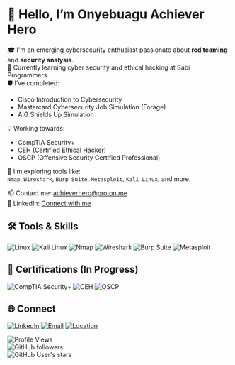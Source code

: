 # 👋 Hello, I’m Onyebuagu Achiever Hero

🎓 I'm an emerging cybersecurity enthusiast passionate about **red teaming** and **security analysis**.  
🔐 Currently learning cyber security and ethical hacking at Sabi Programmers.  
🛡️ I’ve completed:
- Cisco Introduction to Cybersecurity
- Mastercard Cybersecurity Job Simulation (Forage)
- AIG Shields Up Simulation

💡 Working towards:
- CompTIA Security+
- CEH (Certified Ethical Hacker)
- OSCP (Offensive Security Certified Professional)

🔭 I'm exploring tools like:  
`Nmap`, `Wireshark`, `Burp Suite`, `Metasploit`, `Kali Linux`, and more.

📫 Contact me: achieverhero@proton.me  
🔗 LinkedIn: [Connect with me](https://www.linkedin.com/in/achiever-onyebuagu-267958369)  

## 🛠️ Tools & Skills
![Linux](https://img.shields.io/badge/Linux-FCC624?logo=linux&logoColor=black&style=flat)
![Kali Linux](https://img.shields.io/badge/Kali_Linux-557C94?logo=kali-linux&logoColor=white&style=flat)
![Nmap](https://img.shields.io/badge/Nmap-004575?logo=nmap&logoColor=white&style=flat)
![Wireshark](https://img.shields.io/badge/Wireshark-1679A7?logo=wireshark&logoColor=white&style=flat)
![Burp Suite](https://img.shields.io/badge/Burp_Suite-FF6F00?logo=burpsuite&logoColor=white&style=flat)
![Metasploit](https://img.shields.io/badge/Metasploit-000000?logo=metasploit&logoColor=white&style=flat)

## 🎯 Certifications (In Progress)
![CompTIA Security+](https://img.shields.io/badge/Security%2B-In_Progress-red?logo=comptia&style=flat)
![CEH](https://img.shields.io/badge/CEH-In_Progress-red?logo=ec-council&style=flat)
![OSCP](https://img.shields.io/badge/OSCP-In_Progress-red?logo=offensive-security&style=flat)

## 🌐 Connect
[![LinkedIn](https://img.shields.io/badge/LinkedIn-blue?logo=linkedin&logoColor=white)](https://www.linkedin.com/in/achiever-onyebuagu-267958369)
[![Email](https://img.shields.io/badge/Email-achieverhero@proton.me-green?logo=gmail&logoColor=white)](mailto:achieverhero@proton.me)
[![Location](https://img.shields.io/badge/Nigeria-🇳🇬-lightgrey)](#)


![Profile Views](https://komarev.com/ghpvc/?username=achieverhero&color=blue)  
![GitHub followers](https://img.shields.io/github/followers/achieverhero?label=Followers&style=social)  
![GitHub User's stars](https://img.shields.io/github/stars/achieverhero?affiliations=OWNER%2CCOLLABORATOR&style=social)
